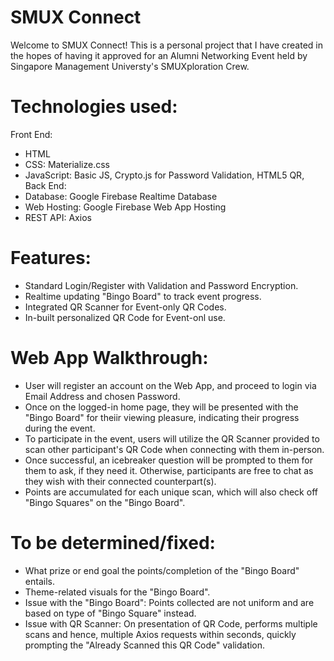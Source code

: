 # SMUX Connect
Welcome to SMUX Connect!
This is a personal project that I have created in the hopes of having it approved for an Alumni Networking Event held by Singapore Management Universty's SMUXploration Crew.

# Technologies used:
Front End:
- HTML
- CSS: Materialize.css
- JavaScript: Basic JS, Crypto.js for Password Validation, HTML5 QR, 
Back End:
- Database: Google Firebase Realtime Database
- Web Hosting: Google Firebase Web App Hosting
- REST API: Axios

# Features:
- Standard Login/Register with Validation and Password Encryption.
- Realtime updating "Bingo Board" to track event progress.
- Integrated QR Scanner for Event-only QR Codes.
- In-built personalized QR Code for Event-onl use.

# Web App Walkthrough:
- User will register an account on the Web App, and proceed to login via Email Address and chosen Password.
- Once on the logged-in home page, they will be presented with the "Bingo Board" for theiir viewing pleasure, indicating their progress during the event.
- To participate in the event, users will utilize the QR Scanner provided to scan other participant's QR Code when connecting with them in-person.
- Once successful, an icebreaker question will be prompted to them for them to ask, if they need it. Otherwise, participants are free to chat as they wish with their connected counterpart(s).
- Points are accumulated for each unique scan, which will also check off "Bingo Squares" on the "Bingo Board".

# To be determined/fixed:
- What prize or end goal the points/completion of the "Bingo Board" entails.
- Theme-related visuals for the "Bingo Board".
- Issue with the "Bingo Board": Points collected are not uniform and are based on type of "Bingo Square" instead.
- Issue with QR Scanner: On presentation of QR Code, performs multiple scans and hence, multiple Axios requests within seconds, quickly prompting the "Already Scanned this QR Code" validation.